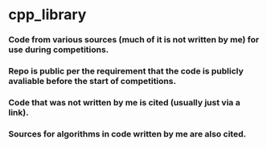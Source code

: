 # cpp_library

### Code from various sources (much of it is not written by me) for use during competitions.
### Repo is public per the requirement that the code is publicly avaliable before the start of competitions.
### Code that was not written by me is cited (usually just via a link).
### Sources for algorithms in code written by me are also cited.
